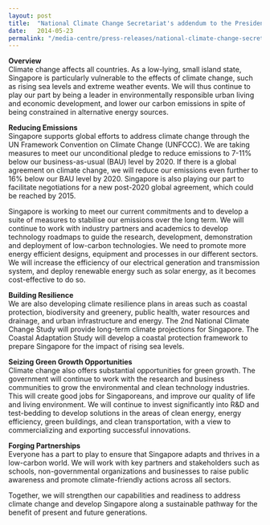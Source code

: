 ```yaml
---
layout: post
title:  "National Climate Change Secretariat's addendum to the President's Address in 2014 by Deputy Prime Minister Teo Chee Hean, Chairman of the Inter-Ministerial Committee on Climate Change"
date:   2014-05-23
permalink: "/media-centre/press-releases/national-climate-change-secretariat's-addendum-to-the-president's-address-in-2014-by-deputy-prime-minister-teo-chee-hean-chairman-of-the-inter-ministerial-committee-on-climate-change"
---
```


**Overview**   
Climate change affects all countries. As a low-lying, small island state, Singapore is particularly vulnerable to the effects of climate change, such as rising sea levels and extreme weather events. We will thus continue to play our part by being a leader in environmentally responsible urban living and economic development, and lower our carbon emissions in spite of being constrained in alternative energy sources. 

**Reducing Emissions**   
Singapore supports global efforts to address climate change through the UN Framework Convention on Climate Change (UNFCCC). We are taking measures to meet our unconditional pledge to reduce emissions to 7-11% below our business-as-usual (BAU) level by 2020. If there is a global agreement on climate change, we will reduce our emissions even further to 16% below our BAU level by 2020. Singapore is also playing our part to facilitate negotiations for a new post-2020 global agreement, which could be reached by 2015. 

Singapore is working to meet our current commitments and to develop a suite of measures to stabilise our emissions over the long term. We will continue to work with industry partners and academics to develop technology roadmaps to guide the research, development, demonstration and deployment of low-carbon technologies. We need to promote more energy efficient designs, equipment and processes in our different sectors. We will increase the efficiency of our electrical generation and transmission system, and deploy renewable energy such as solar energy, as it becomes cost-effective to do so. 

**Building Resilience**   
We are also developing climate resilience plans in areas such as coastal protection, biodiversity and greenery, public health, water resources and drainage, and urban infrastructure and energy. The 2nd National Climate Change Study will provide long-term climate projections for Singapore. The Coastal Adaptation Study will develop a coastal protection framework to prepare Singapore for the impact of rising sea levels. 

**Seizing Green Growth Opportunities**   
Climate change also offers substantial opportunities for green growth. The government will continue to work with the research and business communities to grow the environmental and clean technology industries. This will create good jobs for Singaporeans, and improve our quality of life and living environment. We will continue to invest significantly into R&D and test-bedding to develop solutions in the areas of clean energy, energy efficiency, green buildings, and clean transportation, with a view to commercializing and exporting successful innovations. 

**Forging Partnerships**   
Everyone has a part to play to ensure that Singapore adapts and thrives in a low-carbon world. We will work with key partners and stakeholders such as schools, non-governmental organizations and businesses to raise public awareness and promote climate-friendly actions across all sectors. 

Together, we will strengthen our capabilities and readiness to address climate change and develop Singapore along a sustainable pathway for the benefit of present and future generations.


